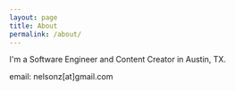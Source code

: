 ```yaml
---
layout: page
title: About
permalink: /about/
---
```


I'm a Software Engineer and Content Creator in Austin, TX.

email: nelsonz[at]gmail.com
